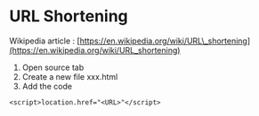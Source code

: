 # URL Shortening

Wikipedia article : [https://en.wikipedia.org/wiki/URL\_shortening](https://en.wikipedia.org/wiki/URL_shortening)

1. Open source tab
2. Create a new file xxx.html
3. Add the code

```text
<script>location.href="<URL>"</script>
```

